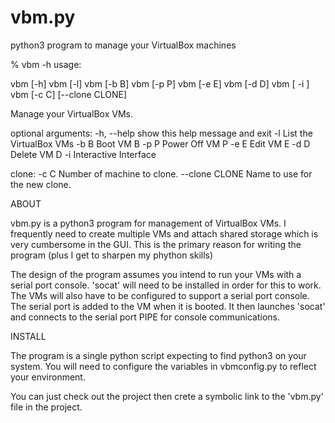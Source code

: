 # vbm.py
python3 program to manage your VirtualBox machines

% vbm -h
usage:

  vbm [-h] 
  vbm [-l] 
  vbm [-b B] 
  vbm [-p P] 
  vbm [-e E] 
  vbm [-d D] 
  vbm [ -i ]
  vbm [-c C] [--clone CLONE]

Manage your VirtualBox VMs.

optional arguments:
  -h, --help     show this help message and exit
  -l             List the VirtualBox VMs
  -b B           Boot VM B
  -p P           Power Off VM P
  -e E           Edit VM E
  -d D           Delete VM D
  -i             Interactive Interface

clone:
  -c C           Number of machine to clone.
  --clone CLONE  Name to use for the new clone.

ABOUT

vbm.py is a python3 program for management of VirtualBox VMs. I frequently
need to create multiple VMs and attach shared storage which is very
cumbersome in the GUI. This is the primary reason for writing the program (plus
I get to sharpen my phython skills)

The design of the program assumes you intend to run your VMs with a serial port
console. 'socat' will need to be installed in order for this to work. The VMs will
also have to be configured to support a serial port console. The serial port is added
to the VM when it is booted. It then launches 'socat' and connects to the serial port
PIPE for console communications.

INSTALL

The program is a single python script expecting to find python3 on your system.
You will need to configure the variables in vbmconfig.py to reflect your environment.

You can just check out the project then crete a symbolic link to the 'vbm.py' file in the
project.